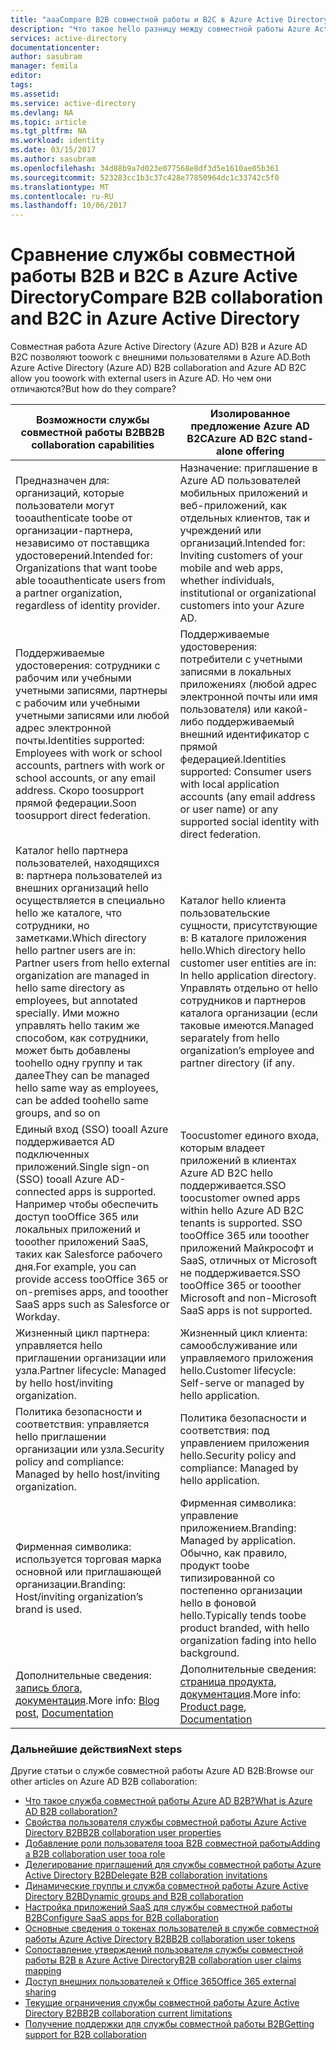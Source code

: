 ```yaml
---
title: "aaaCompare B2B совместной работы и B2C в Azure Active Directory | Документы Microsoft"
description: "Что такое hello разницу между совместной работы Azure Active Directory B2B и Azure AD B2C"
services: active-directory
documentationcenter: 
author: sasubram
manager: femila
editor: 
tags: 
ms.assetid: 
ms.service: active-directory
ms.devlang: NA
ms.topic: article
ms.tgt_pltfrm: NA
ms.workload: identity
ms.date: 03/15/2017
ms.author: sasubram
ms.openlocfilehash: 34d88b9a7d023e077568e8df3d5e1610ae05b361
ms.sourcegitcommit: 523283cc1b3c37c428e77850964dc1c33742c5f0
ms.translationtype: MT
ms.contentlocale: ru-RU
ms.lasthandoff: 10/06/2017
---
```

# <a name="compare-b2b-collaboration-and-b2c-in-azure-active-directory"></a><span data-ttu-id="2a92a-103">Сравнение службы совместной работы B2B и B2C в Azure Active Directory</span><span class="sxs-lookup"><span data-stu-id="2a92a-103">Compare B2B collaboration and B2C in Azure Active Directory</span></span>

<span data-ttu-id="2a92a-104">Совместная работа Azure Active Directory (Azure AD) B2B и Azure AD B2C позволяют toowork с внешними пользователями в Azure AD.</span><span class="sxs-lookup"><span data-stu-id="2a92a-104">Both Azure Active Directory (Azure AD) B2B collaboration and Azure AD B2C allow you toowork with external users in Azure AD.</span></span> <span data-ttu-id="2a92a-105">Но чем они отличаются?</span><span class="sxs-lookup"><span data-stu-id="2a92a-105">But how do they compare?</span></span>


<span data-ttu-id="2a92a-106">Возможности службы совместной работы B2B</span><span class="sxs-lookup"><span data-stu-id="2a92a-106">B2B collaboration capabilities</span></span> |     <span data-ttu-id="2a92a-107">Изолированное предложение Azure AD B2C</span><span class="sxs-lookup"><span data-stu-id="2a92a-107">Azure AD B2C stand-alone offering</span></span>
-------- | --------
<span data-ttu-id="2a92a-108">Предназначен для: организаций, которые пользователи могут tooauthenticate toobe от организации-партнера, независимо от поставщика удостоверений.</span><span class="sxs-lookup"><span data-stu-id="2a92a-108">Intended for: Organizations that want toobe able tooauthenticate users from a partner organization, regardless of identity provider.</span></span> | <span data-ttu-id="2a92a-109">Назначение: приглашение в Azure AD пользователей мобильных приложений и веб-приложений, как отдельных клиентов, так и учреждений или организаций.</span><span class="sxs-lookup"><span data-stu-id="2a92a-109">Intended for: Inviting customers of your mobile and web apps, whether individuals, institutional or organizational customers into your Azure AD.</span></span>
<span data-ttu-id="2a92a-110">Поддерживаемые удостоверения: сотрудники с рабочим или учебными учетными записями, партнеры с рабочим или учебными учетными записями или любой адрес электронной почты.</span><span class="sxs-lookup"><span data-stu-id="2a92a-110">Identities supported: Employees with work or school accounts, partners with work or school accounts, or any email address.</span></span> <span data-ttu-id="2a92a-111">Скоро toosupport прямой федерации.</span><span class="sxs-lookup"><span data-stu-id="2a92a-111">Soon toosupport direct federation.</span></span>  | <span data-ttu-id="2a92a-112">Поддерживаемые удостоверения: потребители с учетными записями в локальных приложениях (любой адрес электронной почты или имя пользователя) или какой-либо поддерживаемый внешний идентификатор с прямой федерацией.</span><span class="sxs-lookup"><span data-stu-id="2a92a-112">Identities supported: Consumer users with local application accounts (any email address or user name) or any supported social identity with direct federation.</span></span>
<span data-ttu-id="2a92a-113">Каталог hello партнера пользователей, находящихся в: партнера пользователей из внешних организаций hello осуществляется в специально hello же каталоге, что сотрудники, но заметками.</span><span class="sxs-lookup"><span data-stu-id="2a92a-113">Which directory hello partner users are in: Partner users from hello external organization are managed in hello same directory as employees, but annotated specially.</span></span> <span data-ttu-id="2a92a-114">Ими можно управлять hello таким же способом, как сотрудники, может быть добавлены toohello одну группу и так далее</span><span class="sxs-lookup"><span data-stu-id="2a92a-114">They can be managed hello same way as employees, can be added toohello same groups, and so on</span></span>  | <span data-ttu-id="2a92a-115">Каталог hello клиента пользовательские сущности, присутствующие в: В каталоге приложения hello.</span><span class="sxs-lookup"><span data-stu-id="2a92a-115">Which directory hello customer user entities are in: In hello application directory.</span></span> <span data-ttu-id="2a92a-116">Управлять отдельно от hello сотрудников и партнеров каталога организации (если таковые имеются.</span><span class="sxs-lookup"><span data-stu-id="2a92a-116">Managed separately from hello organization’s employee and partner directory (if any.</span></span>
<span data-ttu-id="2a92a-117">Единый вход (SSO) tooall Azure поддерживается AD подключенных приложений.</span><span class="sxs-lookup"><span data-stu-id="2a92a-117">Single sign-on (SSO) tooall Azure AD-connected apps is supported.</span></span> <span data-ttu-id="2a92a-118">Например чтобы обеспечить доступ tooOffice 365 или локальных приложений и tooother приложений SaaS, таких как Salesforce рабочего дня.</span><span class="sxs-lookup"><span data-stu-id="2a92a-118">For example, you can provide access tooOffice 365 or on-premises apps, and tooother SaaS apps such as Salesforce or Workday.</span></span>  |  <span data-ttu-id="2a92a-119">Toocustomer единого входа, которым владеет приложений в клиентах Azure AD B2C hello поддерживается.</span><span class="sxs-lookup"><span data-stu-id="2a92a-119">SSO toocustomer owned apps within hello Azure AD B2C tenants is supported.</span></span> <span data-ttu-id="2a92a-120">SSO tooOffice 365 или tooother приложений Майкрософт и SaaS, отличных от Microsoft не поддерживается.</span><span class="sxs-lookup"><span data-stu-id="2a92a-120">SSO tooOffice 365 or tooother Microsoft and non-Microsoft SaaS apps is not supported.</span></span>
<span data-ttu-id="2a92a-121">Жизненный цикл партнера: управляется hello приглашении организации или узла.</span><span class="sxs-lookup"><span data-stu-id="2a92a-121">Partner lifecycle: Managed by hello host/inviting organization.</span></span>  | <span data-ttu-id="2a92a-122">Жизненный цикл клиента: самообслуживание или управляемого приложения hello.</span><span class="sxs-lookup"><span data-stu-id="2a92a-122">Customer lifecycle: Self-serve or managed by hello application.</span></span>
<span data-ttu-id="2a92a-123">Политика безопасности и соответствия: управляется hello приглашении организации или узла.</span><span class="sxs-lookup"><span data-stu-id="2a92a-123">Security policy and compliance: Managed by hello host/inviting organization.</span></span>  | <span data-ttu-id="2a92a-124">Политика безопасности и соответствия: под управлением приложения hello.</span><span class="sxs-lookup"><span data-stu-id="2a92a-124">Security policy and compliance: Managed by hello application.</span></span>
<span data-ttu-id="2a92a-125">Фирменная символика: используется торговая марка основной или приглашающей организации.</span><span class="sxs-lookup"><span data-stu-id="2a92a-125">Branding: Host/inviting organization’s brand is used.</span></span>  |    <span data-ttu-id="2a92a-126">Фирменная символика: управление приложением.</span><span class="sxs-lookup"><span data-stu-id="2a92a-126">Branding: Managed by application.</span></span> <span data-ttu-id="2a92a-127">Обычно, как правило, продукт toobe типизированной со постепенно организации hello в фоновой hello.</span><span class="sxs-lookup"><span data-stu-id="2a92a-127">Typically tends toobe product branded, with hello organization fading into hello background.</span></span>
<span data-ttu-id="2a92a-128">Дополнительные сведения: [запись блога](https://blogs.technet.microsoft.com/enterprisemobility/2017/02/01/azure-ad-b2b-new-updates-make-cross-business-collab-easy/), [документация](https://docs.microsoft.com/en-us/azure/active-directory/active-directory-b2b-what-is-azure-ad-b2b).</span><span class="sxs-lookup"><span data-stu-id="2a92a-128">More info: [Blog post](https://blogs.technet.microsoft.com/enterprisemobility/2017/02/01/azure-ad-b2b-new-updates-make-cross-business-collab-easy/), [Documentation](https://docs.microsoft.com/en-us/azure/active-directory/active-directory-b2b-what-is-azure-ad-b2b)</span></span>  | <span data-ttu-id="2a92a-129">Дополнительные сведения: [страница продукта](https://azure.microsoft.com/en-us/services/active-directory-b2c/), [документация](https://docs.microsoft.com/en-us/azure/active-directory-b2c/).</span><span class="sxs-lookup"><span data-stu-id="2a92a-129">More info: [Product page](https://azure.microsoft.com/en-us/services/active-directory-b2c/), [Documentation](https://docs.microsoft.com/en-us/azure/active-directory-b2c/)</span></span>


### <a name="next-steps"></a><span data-ttu-id="2a92a-130">Дальнейшие действия</span><span class="sxs-lookup"><span data-stu-id="2a92a-130">Next steps</span></span>

<span data-ttu-id="2a92a-131">Другие статьи о службе совместной работы Azure AD B2B:</span><span class="sxs-lookup"><span data-stu-id="2a92a-131">Browse our other articles on Azure AD B2B collaboration:</span></span>

* [<span data-ttu-id="2a92a-132">Что такое служба совместной работы Azure AD B2B?</span><span class="sxs-lookup"><span data-stu-id="2a92a-132">What is Azure AD B2B collaboration?</span></span>](active-directory-b2b-what-is-azure-ad-b2b.md)
* [<span data-ttu-id="2a92a-133">Свойства пользователя службы совместной работы Azure Active Directory B2B</span><span class="sxs-lookup"><span data-stu-id="2a92a-133">B2B collaboration user properties</span></span>](active-directory-b2b-user-properties.md)
* [<span data-ttu-id="2a92a-134">Добавление роли пользователя tooa B2B совместной работы</span><span class="sxs-lookup"><span data-stu-id="2a92a-134">Adding a B2B collaboration user tooa role</span></span>](active-directory-b2b-add-guest-to-role.md)
* [<span data-ttu-id="2a92a-135">Делегирование приглашений для службы совместной работы Azure Active Directory B2B</span><span class="sxs-lookup"><span data-stu-id="2a92a-135">Delegate B2B collaboration invitations</span></span>](active-directory-b2b-delegate-invitations.md)
* [<span data-ttu-id="2a92a-136">Динамические группы и служба совместной работы Azure Active Directory B2B</span><span class="sxs-lookup"><span data-stu-id="2a92a-136">Dynamic groups and B2B collaboration</span></span>](active-directory-b2b-dynamic-groups.md)
* [<span data-ttu-id="2a92a-137">Настройка приложений SaaS для службы совместной работы B2B</span><span class="sxs-lookup"><span data-stu-id="2a92a-137">Configure SaaS apps for B2B collaboration</span></span>](active-directory-b2b-configure-saas-apps.md)
* [<span data-ttu-id="2a92a-138">Основные сведения о токенах пользователей в службе совместной работы Azure Active Directory B2B</span><span class="sxs-lookup"><span data-stu-id="2a92a-138">B2B collaboration user tokens</span></span>](active-directory-b2b-user-token.md)
* [<span data-ttu-id="2a92a-139">Сопоставление утверждений пользователя службы совместной работы B2B в Azure Active Directory</span><span class="sxs-lookup"><span data-stu-id="2a92a-139">B2B collaboration user claims mapping</span></span>](active-directory-b2b-claims-mapping.md)
* [<span data-ttu-id="2a92a-140">Доступ внешних пользователей к Office 365</span><span class="sxs-lookup"><span data-stu-id="2a92a-140">Office 365 external sharing</span></span>](active-directory-b2b-o365-external-user.md)
* [<span data-ttu-id="2a92a-141">Текущие ограничения службы совместной работы Azure Active Directory B2B</span><span class="sxs-lookup"><span data-stu-id="2a92a-141">B2B collaboration current limitations</span></span>](active-directory-b2b-current-limitations.md)
* [<span data-ttu-id="2a92a-142">Получение поддержки для службы совместной работы B2B</span><span class="sxs-lookup"><span data-stu-id="2a92a-142">Getting support for B2B collaboration</span></span>](active-directory-b2b-support.md)
